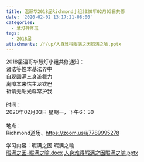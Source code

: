 ```yaml
---
title: 温哥华2018届Richmond小组2020年02月03日共修
date: '2020-02-02 13:17:21-08:00'
categories:
  - 慧灯禅修班
tags:
  - 2018届
attachments: /f/up/人身难得睱满之因睱满之喻.pptx
---
```

2018届温哥华慧灯小组共修通知：\
诸法等性本基法界中\
自现圆满三身游舞力\
离障本来怙主龙钦巴\
祈请无垢光尊常护我\
\
时间：\
2020年02月03日 星期一，下午6：30\
\
地点：\
Richmond道场、<https://zoom.us/j/7789995278>  

学习内容：暇满之因 暇满之喻  
[暇满之因-暇满之喻.docx](/f/up/暇满之因-暇满之喻.docx)
[人身难得睱满之因睱满之喻.pptx](/f/up/人身难得睱满之因睱满之喻.pptx)

